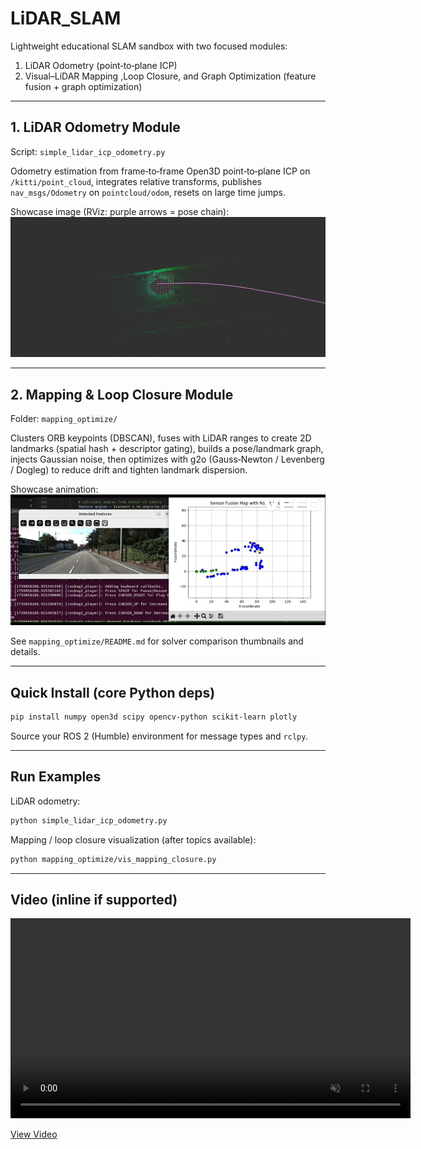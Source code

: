 # LiDAR_SLAM

Lightweight educational SLAM sandbox with two focused modules:

1. LiDAR Odometry (point‑to‑plane ICP)
2. Visual–LiDAR Mapping ,Loop Closure, and Graph Optimization (feature fusion + graph optimization)

---
## 1. LiDAR Odometry Module
Script: `simple_lidar_icp_odometry.py`

Odometry estimation from frame‑to‑frame Open3D point‑to‑plane ICP on `/kitti/point_cloud`, integrates relative transforms, publishes `nav_msgs/Odometry` on `pointcloud/odom`, resets on large time jumps.

Showcase image (RViz: purple arrows = pose chain):
![LiDAR Odometry Visualization](readme_files/img.png)

---
## 2. Mapping & Loop Closure Module
Folder: `mapping_optimize/`

Clusters ORB keypoints (DBSCAN), fuses with LiDAR ranges to create 2D landmarks (spatial hash + descriptor gating), builds a pose/landmark graph, injects Gaussian noise, then optimizes with g2o (Gauss‑Newton / Levenberg / Dogleg) to reduce drift and tighten landmark dispersion.

Showcase animation:
![Mapping & Optimization](readme_files/mapping.gif)

See `mapping_optimize/README.md` for solver comparison thumbnails and details.

---
## Quick Install (core Python deps)
```bash
pip install numpy open3d scipy opencv-python scikit-learn plotly
```
Source your ROS 2 (Humble) environment for message types and `rclpy`.

---
## Run Examples
LiDAR odometry:
```bash
python simple_lidar_icp_odometry.py
```
Mapping / loop closure visualization (after topics available):
```bash
python mapping_optimize/vis_mapping_closure.py
```

---
## Video (inline if supported)
<video src="readme_files/vid.mp4" controls loop muted playsinline width="640"></video>

[View Video](readme_files/vid.mp4)
